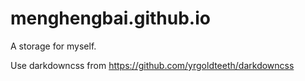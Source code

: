 # menghengbai.github.io
A storage for myself.

Use darkdowncss from https://github.com/yrgoldteeth/darkdowncss
